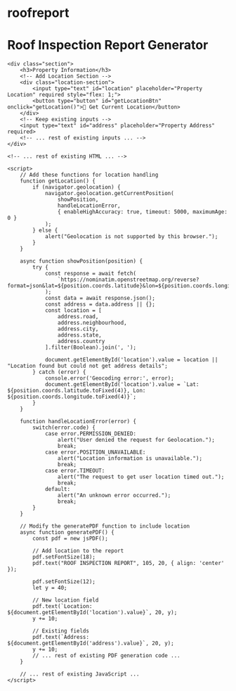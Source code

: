 # roofreport

<!DOCTYPE html>
<html lang="en">
<head>
    <meta charset="UTF-8">
    <title>Online Roof Inspection Report Generator</title>
    <script src="https://cdnjs.cloudflare.com/ajax/libs/jspdf/2.5.1/jspdf.umd.min.js"></script>
    <style>
        /* ... (keep existing styles) ... */
        .location-section { display: flex; gap: 10px; }
        #getLocationBtn { background: #607D8B; }
    </style>
</head>
<body>
    <h1>Roof Inspection Report Generator</h1>
    
    <div class="section">
        <h3>Property Information</h3>
        <!-- Add Location Section -->
        <div class="location-section">
            <input type="text" id="location" placeholder="Property Location" required style="flex: 1;">
            <button type="button" id="getLocationBtn" onclick="getLocation()">📍 Get Current Location</button>
        </div>
        <!-- Keep existing inputs -->
        <input type="text" id="address" placeholder="Property Address" required>
        <!-- ... rest of existing inputs ... -->
    </div>

    <!-- ... rest of existing HTML ... -->

    <script>
        // Add these functions for location handling
        function getLocation() {
            if (navigator.geolocation) {
                navigator.geolocation.getCurrentPosition(
                    showPosition,
                    handleLocationError,
                    { enableHighAccuracy: true, timeout: 5000, maximumAge: 0 }
                );
            } else {
                alert("Geolocation is not supported by this browser.");
            }
        }

        async function showPosition(position) {
            try {
                const response = await fetch(
                    `https://nominatim.openstreetmap.org/reverse?format=json&lat=${position.coords.latitude}&lon=${position.coords.longitude}`
                );
                const data = await response.json();
                const address = data.address || {};
                const location = [
                    address.road,
                    address.neighbourhood,
                    address.city,
                    address.state,
                    address.country
                ].filter(Boolean).join(', ');
                
                document.getElementById('location').value = location || "Location found but could not get address details";
            } catch (error) {
                console.error('Geocoding error:', error);
                document.getElementById('location').value = `Lat: ${position.coords.latitude.toFixed(4)}, Lon: ${position.coords.longitude.toFixed(4)}`;
            }
        }

        function handleLocationError(error) {
            switch(error.code) {
                case error.PERMISSION_DENIED:
                    alert("User denied the request for Geolocation.");
                    break;
                case error.POSITION_UNAVAILABLE:
                    alert("Location information is unavailable.");
                    break;
                case error.TIMEOUT:
                    alert("The request to get user location timed out.");
                    break;
                default:
                    alert("An unknown error occurred.");
                    break;
            }
        }

        // Modify the generatePDF function to include location
        async function generatePDF() {
            const pdf = new jsPDF();
            
            // Add location to the report
            pdf.setFontSize(18);
            pdf.text("ROOF INSPECTION REPORT", 105, 20, { align: 'center' });
            
            pdf.setFontSize(12);
            let y = 40;
            
            // New location field
            pdf.text(`Location: ${document.getElementById('location').value}`, 20, y);
            y += 10;
            
            // Existing fields
            pdf.text(`Address: ${document.getElementById('address').value}`, 20, y);
            y += 10;
            // ... rest of existing PDF generation code ...
        }

        // ... rest of existing JavaScript ...
    </script>
</body>
</html>
